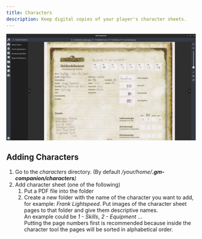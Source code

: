 ```yaml
---
title: Characters
description: Keep digital copies of your player's character sheets.
---
```


![Screenshot of the character tool](/images/character-tool-01.webp)

## Adding Characters

1. Go to the _characters_ directory. (By default _/your/home/**.gm-companion/characters**)_  
2. Add character sheet (one of the following)
   1. Put a PDF file into the folder
   2. Create a new folder with the name of the character you want to add, for example: _Frank Lightspeed_.
      Put images of the character sheet pages to that folder and give them descriptive names.  
      An example could be _1 - Skills_, _2 - Equipment_ ...  
      Putting the page numbers first is recommended because inside the character tool the pages will be sorted in alphabetical order.
